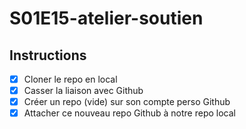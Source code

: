 # S01E15-atelier-soutien

## Instructions

- [x] Cloner le repo en local
- [x] Casser la liaison avec Github
- [x] Créer un repo (vide) sur son compte perso Github
- [x] Attacher ce nouveau repo Github à notre repo local
